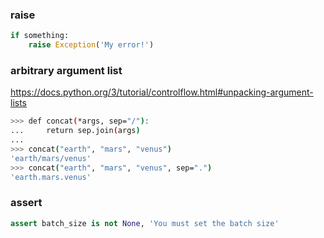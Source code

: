 ### raise
```python
if something:
    raise Exception('My error!')
```

### arbitrary argument list
https://docs.python.org/3/tutorial/controlflow.html#unpacking-argument-lists
```bash
>>> def concat(*args, sep="/"):
...     return sep.join(args)
...
>>> concat("earth", "mars", "venus")
'earth/mars/venus'
>>> concat("earth", "mars", "venus", sep=".")
'earth.mars.venus'
```

### assert
```python
assert batch_size is not None, 'You must set the batch size'
```
